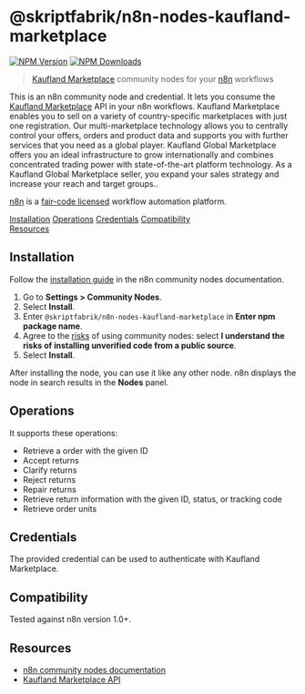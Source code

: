 # @skriptfabrik/n8n-nodes-kaufland-marketplace

[![NPM Version](https://img.shields.io/npm/v/@skriptfabrik/n8n-nodes-kaufland-marketplace)](https://www.npmjs.com/package/@skriptfabrik/n8n-nodes-kaufland-marketplace)
[![NPM Downloads](https://img.shields.io/npm/dt/@skriptfabrik/n8n-nodes-kaufland-marketplace)](https://www.npmjs.com/package/@skriptfabrik/n8n-nodes-kaufland-marketplace)

> [Kaufland Marketplace](https://www.kauflandglobalmarketplace.com/en/) community nodes for your [n8n](https://n8n.io/) workflows

This is an n8n community node and credential. It lets you consume the [Kaufland Marketplace](https://www.kauflandglobalmarketplace.com/en/)
API in your n8n workflows.
Kaufland Marketplace enables you to sell on a variety of country-specific marketplaces with just one registration. Our
multi-marketplace technology allows you to centrally control your offers, orders and product data and supports you with
further services that you need as a global player. Kaufland Global Marketplace offers you an ideal infrastructure to
grow internationally and combines concentrated trading power with state-of-the-art platform technology. As a Kaufland
Global Marketplace seller, you expand your sales strategy and increase your reach and target groups..

[n8n](https://n8n.io/) is a [fair-code licensed](https://docs.n8n.io/reference/license/) workflow automation platform.

[Installation](#installation)
[Operations](#operations)
[Credentials](#credentials)
[Compatibility](#compatibility)  
[Resources](#resources)

## Installation

Follow the [installation guide](https://docs.n8n.io/integrations/community-nodes/installation/) in the n8n community
nodes documentation.

1. Go to **Settings > Community Nodes**.
2. Select **Install**.
3. Enter `@skriptfabrik/n8n-nodes-kaufland-marketplace` in **Enter npm package name**.
4. Agree to the [risks](https://docs.n8n.io/integrations/community-nodes/risks/) of using community nodes: select
   **I understand the risks of installing unverified code from a public source**.
5. Select **Install**.

After installing the node, you can use it like any other node. n8n displays the node in search results in the **Nodes** panel.

## Operations

It supports these operations:

- Retrieve a order with the given ID
- Accept returns
- Clarify returns
- Reject returns
- Repair returns
- Retrieve return information with the given ID, status, or tracking code
- Retrieve order units

## Credentials

The provided credential can be used to authenticate with Kaufland Marketplace.

## Compatibility

Tested against n8n version 1.0+.

## Resources

- [n8n community nodes documentation](https://docs.n8n.io/integrations/community-nodes/)
- [Kaufland Marketplace API](https://sellerapi.kaufland.com/)
